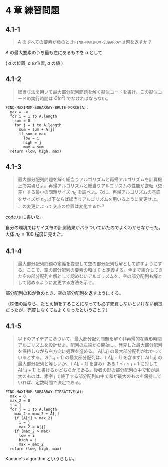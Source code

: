 # 4 章 練習問題

## 4.1-1

> $A$ のすべての要素が負のとき`FIND-MAXIMUM-SUBARRAY`は何を返すか？

$A$ の最大要素のうち最も左にあるものを $a$ として

( $a$ の位置, $a$ の位置, $a$ の値 )

## 4.1-2

> 総当り法を用いて最大部分配列問題を解く擬似コードを書け。この擬似コードの実行時間は $\Theta(n^2)$ でなければならない。

```pseudo
FIND-MAXIMUM-SUBARRAY-BRUTE-FORCE(A):
  max = -∞
  for i = 1 to A.length
    sum = 0
    for j = i to A.length
      sum = sum + A[j]
      if sum > max
        low = i
        high = j
        max = sum
  return (low, high, max)
```

## 4.1-3

> 最大部分配列問題を解く総当りアルゴリズムと再帰アルゴリズムを計算機上で実現せよ。再帰アルゴリズムと総当りアルゴリズムの性能が逆転（交差）する最小の問題サイズ $n_0$ を調べよ。次に、再帰アルゴリズムの基底をサイズが $n_0$ 以下ならば総当りアルゴリズムを用いるように変更せよ。この変更によって交点の位置は変化するか？

[code.ts](./code.ts) に書いた。

自分の環境ではサイズ毎の計測結果がバラついていたのでよくわからなかった。  
大体 $n_0 = 100$ 程度に見えた。

## 4.1-4

> 最大部分配列問題の定義を変更して空の部分配列も解として許すようにする。ここで、空の部分配列の要素の和は 0 と定義する。今まで紹介してきた空の部分配列を解として認めないアルゴリズムを、空の部分配列も解として認めるように変更する方法を示せ。

部分配列の和が負のとき、空の部分配列を返すようにする。

（株価の話なら、たとえ損をすることになっても必ず売買しないといけない前提だったが、売買しなくてもよくなったということ？）

## 4.1-5

> 以下のアイデアに基づいて、最大部分配列問題を解く非再帰的な線形時間アルゴリズムを設計せよ。配列の左端から開始し、発見した最大部分配列を保持しながら右方向に処理を進める。 $A[i..j]$ の最大部分配列がわかっているとする。 $A[1..j+1]$ の最大部分配列は、（ $A[j+1]$ を含まず）$A[1..j]$ の最大部分配列と等しいか、（ $A[j+1]$ を含み）ある $1 \le i \le j+1$ に対して $A[i..j+1]$ と書けるかどちらかである。後者の形の部分配列の中で和が最大のものは、添字 $j$ で終了する部分配列の中で和が最大のものを保持していれば、定数時間で決定できる。

```pseudo
FIND-MAXIMUM-SUBARRAY-ITERATIVE(A):
  max = 0
  max_2 = 0
  i = 1
  for j = 1 to A.length
    max_2 = max_2 + A[j]
    if (A[j] > max_2)
      i = j
      max_2 = A[j]
    if (max_2 > max)
      low = i
      high = j
      max = max_2
  return (low, high, max)
```

Kadane's algorithm というらしい。
